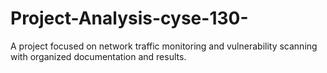 # Project-Analysis-cyse-130-
A project focused on network traffic monitoring and vulnerability scanning with organized documentation and results.
